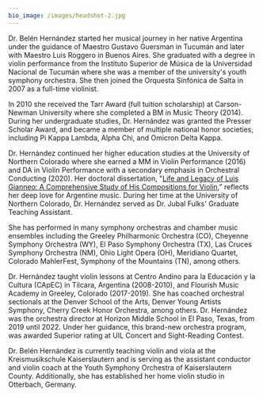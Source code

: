 ```yaml
---
bio_image: /images/headshot-2.jpg
---
```

<p>Dr. Belén Hernández started her musical journey in her native Argentina under the guidance of Maestro Gustavo Guersman in Tucumán and later with Maestro Luis Roggero in Buenos Aires. She graduated with a degree in violin performance from the Instituto Superior de Música de la Universidad Nacional de Tucumán where she was a member of the university's youth symphony orchestra. She then joined the Orquesta Sinfónica de Salta in 2007 as a full-time violinist.</p>

<p>In 2010 she received the Tarr Award (full tuition scholarship) at Carson-Newman University where she completed a BM in Music Theory (2014). During her undergraduate studies, Dr. Hernández was granted the Presser Scholar Award, and became a member of multiple national honor societies, including Pi Kappa Lambda, Alpha Chi, and Omicron Delta Kappa.</p>

<p>Dr. Hernández continued her higher education studies at the University of Northern Colorado where she earned a MM in Violin Performance (2016) and DA in Violin Performance with a secondary emphasis in Orchestral Conducting (2020). Her doctoral dissertation, "<a href="https://digscholarship.unco.edu/dissertations/721/" target='_blank'>Life and Legacy of Luis Gianneo: A Comprehensive Study of His Compositions for Violin</a>,” reflects her deep love for Argentine music. During her time at the University of Northern Colorado, Dr. Hernández served as Dr. Jubal Fulks' Graduate Teaching Assistant. </p>

<p>She has performed in many symphony orchestras and chamber music ensembles including the Greeley Philharmonic Orchestra (CO), Cheyenne Symphony Orchestra (WY), El Paso Symphony Orchestra (TX), Las Cruces Symphony Orchestra (NM), Ohio Light Opera (OH), Meridiano Quartet, Colorado MahlerFest, Symphony of the Mountains (TN), among others.</p>

<p>Dr. Hernández taught violin lessons at Centro Andino para la Educación y la Cultura (CApEC) in Tilcara, Argentina (2008-2010), and Flourish Music Academy in Greeley, Colorado (2017-2019). She has coached orchestral sectionals at the Denver School of the Arts, Denver Young Artists Symphony, Cherry Creek Honor  Orchestra, among others. Dr. Hernández was the orchestra director at Horizon Middle School in El Paso, Texas, from 2019 until 2022. Under her guidance, this brand-new orchestra program, was awarded Superior rating at UIL Concert and Sight-Reading Contest.</p>

<p>Dr. Belén Hernández is currently teaching violin and viola at the Kreismusikschule Kaiserslautern and is serving as the assistant conductor and violin coach at the Youth Symphony Orchestra of Kaiserslautern County. Additionally, she has established her home violin studio in Otterbach, Germany.</p>
